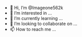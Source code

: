 - 👋 Hi, I’m @Imageone562k
- 👀 I’m interested in ...
- 🌱 I’m currently learning ...
- 💞️ I’m looking to collaborate on ...
- 📫 How to reach me ...

<!---
Imageone562k/Imageone562k is a ✨ special ✨ repository because its `README.md` (this file) appears on your GitHub profile.
You can click the Preview link to take a look at your changes.
--->
